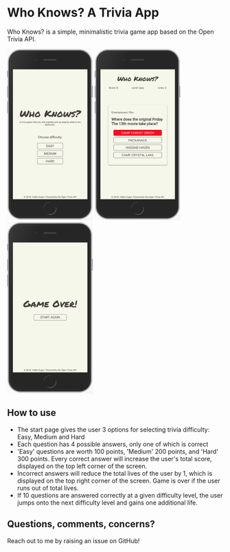# Who Knows? A Trivia App

Who Knows? is a simple, minimalistic trivia game app based on the Open Trivia API. 

<img src="/assets/img1.png?raw=true" alt="Start Page" width=200px height=400px>
<img src="/assets/img2.png?raw=true" alt="Trivia" width=200px height=400px>
<img src="/assets/img3.png?raw=true" alt="Game Over" width=200px height=400px>

## How to use

* The start page gives the user 3 options for selecting trivia difficulty: Easy, Medium and Hard
* Each question has 4 possible answers, only one of which is correct
* 'Easy' questions are worth 100 points, 'Medium' 200 points, and 'Hard' 300 points. Every correct answer will increase the user's total score, displayed on the top left corner of the screen.
* Incorrect answers will reduce the total lives of the user by 1, which is displayed on the top right corner of the screen. Game is over if the user runs out of total lives.
* If 10 questions are answered correctly at a given difficulty level, the user jumps onto the next difficulty level and gains one additional life. 

## Questions, comments, concerns?

Reach out to me by raising an issue on GitHub!


